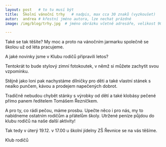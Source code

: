 ```yaml
---
layout: post   # to tu musí být
title:  Školní vánoční trhy   # nadpis, max cca 30 znaků (vyzkoušet)
autor:  andrea # křestní jméno autora, lze nechat prázdné
image: /img/blog/trhy.jpg  # jméno obrázku včetně adresáře, velikost 900x600

---
```

Také se tak těšíte? My moc a proto na vánočním jarmarku společně se školou už od léta pracujeme.

<!--vice-->

A jaké novinky jsme v Klubu rodičů připravili letos?

Tentokrát to bude stylový zimní fotokoutek, v němž si můžete zachytit svou vzpomínku.

Stějně jako loni pak nachystáme dílničky pro děti a také vlastní stánek s nealko punčem, kávou a prodejem napečených dobrot.

Tradičně nebudou chybět stánky s výrobky od dětí a také klobásy pečené přímo panem ředitelem Tomášem Řezníčkem.

A pro ty, co rádi pečou, máme prosbu. Upečte něco i pro nás, my to nabídneme ostatním rodičům a přátelům školy. 
Utržené peníze půjdou do klubu rodičů na naše další aktivity!  

Tak tedy v úterý 19.12. v 17.00 u školní jídelny ZŠ Řevnice se na vás těšíme.

Klub rodičů
